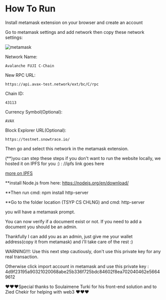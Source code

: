 # How To Run

Install metamask extension on your browser and create an account 

Go to metamask settings and add network then copy these network settings:

![metamask](https://user-images.githubusercontent.com/20319127/146281989-4bde1cf6-148a-4864-bd24-af4e5d0d4a3d.png)

Network Name:

`Avalanche FUJI C-Chain`

New RPC URL:

`https://api.avax-test.network/ext/bc/C/rpc`

Chain ID:

`43113`

Currency Symbol(Optional):

`AVAX`

Block Explorer URL(Optional):

`https://testnet.snowtrace.io/`

Then go and select this network in the metamask extension.

(**)you can step these steps if you don't want to run the website locally, we hosted it on IPFS for you :) : //ipfs link goes here

[more on IPFS](https://ipfs.io/#how)

**install Node.js from here: https://nodejs.org/en/download/

**Then run cmd: npm install http-server

**Go to the folder location (TSYP CS CHLNG) and cmd: http-server

you will have a metamask prompt. 

You can now verify if a document exist or not. If you need to add a document you should be an admin.

Thankfully I can add you as an admin, just give me your wallet address(copy it from metamask) and i'll take care of the rest :) 

WARNING!!!: Use this next step cautiously, don't use this private key for any real transaction.

Otherwise click import account in metamask and use this private key : 4d9f23195a90321020068abe25b336f725bdc84602f8ea702040462e56649612

♥♥♥Special thanks to Soulaimene Turki for his front-end solution and to Zied Chekir for helping with web3 ♥♥♥
